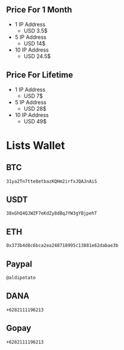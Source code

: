 ## Price For 1 Month
* 1 IP Address
  + USD 3.5$
* 5 IP Address
  + USD 14$
* 10 IP Address
  + USD 24.5$
## Price For Lifetime
* 1 IP Address
  + USD 7$
* 5 IP Address
  + USD 28$
* 10 IP Address
  + USD 49$

# Lists Wallet
## BTC
```
31ya2Tn7tte8etbazKQHm2irfxJQAJnAiS
```

## USDT
```
38xGhQ4QJWZF7eKdZy8dBqJYW3gYBjpehT
```

## ETH
```
0x373b4d8c6bca2ea248718995c13881e62dabae3b
```

## Paypal
```
@aldipotato
```

## DANA
```
+6282111196213
```

## Gopay
```
+6282111196213
```
